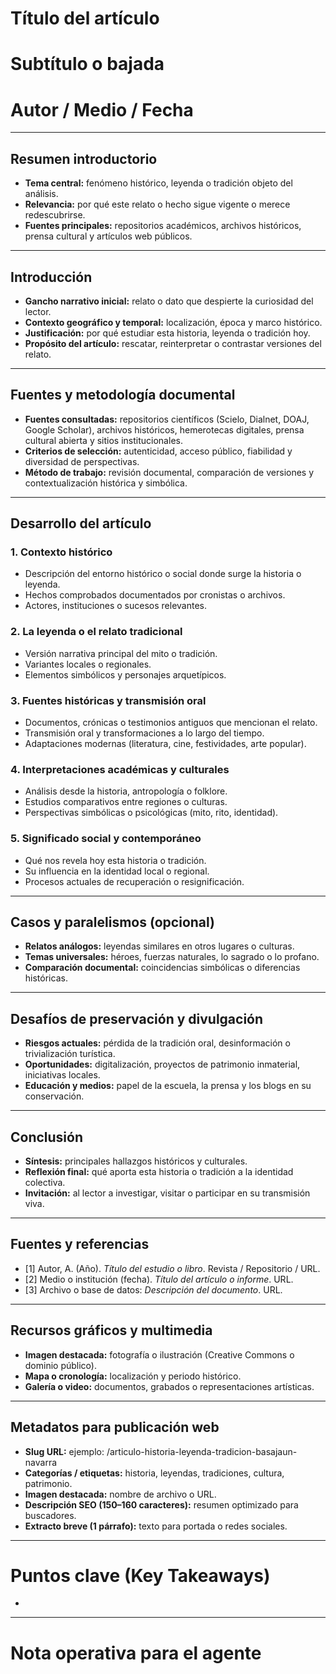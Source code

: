 <!-- ============================================================= -->
<!-- PLANTILLA DE ARTÍCULO DE DIVULGACIÓN: HISTORIA, LEYENDAS Y TRADICIÓN -->
<!-- Lista para publicación web / blog                              -->
<!-- Basada en fuentes abiertas, verificables y tono divulgativo    -->
<!-- ============================================================= -->

# Título del artículo
<!-- Instrucción: Título evocador y preciso (máx. 90 caracteres). Ejemplo: "Entre la historia y el mito: los guardianes del bosque de Irati". -->

# Subtítulo o bajada
<!-- Instrucción: Frase breve que amplíe el título y resuma la tesis o la mirada del artículo. -->

# Autor / Medio / Fecha
<!-- Instrucción: Indicar nombre completo, medio o institución y fecha exacta de publicación. -->

---

## Resumen introductorio
- **Tema central:** fenómeno histórico, leyenda o tradición objeto del análisis.  
- **Relevancia:** por qué este relato o hecho sigue vigente o merece redescubrirse.  
- **Fuentes principales:** repositorios académicos, archivos históricos, prensa cultural y artículos web públicos.  
<!-- Instrucción: Redactar entre 100 y 150 palabras; tono divulgativo e inspirador. -->

---

## Introducción
- **Gancho narrativo inicial:** relato o dato que despierte la curiosidad del lector.  
- **Contexto geográfico y temporal:** localización, época y marco histórico.  
- **Justificación:** por qué estudiar esta historia, leyenda o tradición hoy.  
- **Propósito del artículo:** rescatar, reinterpretar o contrastar versiones del relato.  
<!-- Instrucción: Redactar 3–4 párrafos equilibrando historia, mito y análisis documental. -->

---

## Fuentes y metodología documental
- **Fuentes consultadas:** repositorios científicos (Scielo, Dialnet, DOAJ, Google Scholar), archivos históricos, hemerotecas digitales, prensa cultural abierta y sitios institucionales.  
- **Criterios de selección:** autenticidad, acceso público, fiabilidad y diversidad de perspectivas.  
- **Método de trabajo:** revisión documental, comparación de versiones y contextualización histórica y simbólica.  
<!-- Instrucción: Explicar brevemente cómo se seleccionaron y verificaron las fuentes. -->

---

## Desarrollo del artículo

### 1. Contexto histórico
- Descripción del entorno histórico o social donde surge la historia o leyenda.  
- Hechos comprobados documentados por cronistas o archivos.  
- Actores, instituciones o sucesos relevantes.  
<!-- Instrucción: Exponer con rigor histórico, pero lenguaje comprensible. -->

### 2. La leyenda o el relato tradicional
- Versión narrativa principal del mito o tradición.  
- Variantes locales o regionales.  
- Elementos simbólicos y personajes arquetípicos.  
<!-- Instrucción: Presentar el relato o sus fragmentos, respetando las fuentes y citando origen. -->

### 3. Fuentes históricas y transmisión oral
- Documentos, crónicas o testimonios antiguos que mencionan el relato.  
- Transmisión oral y transformaciones a lo largo del tiempo.  
- Adaptaciones modernas (literatura, cine, festividades, arte popular).  
<!-- Instrucción: Mostrar cómo la historia se ha preservado y mutado culturalmente. -->

### 4. Interpretaciones académicas y culturales
- Análisis desde la historia, antropología o folklore.  
- Estudios comparativos entre regiones o culturas.  
- Perspectivas simbólicas o psicológicas (mito, rito, identidad).  
<!-- Instrucción: Citar investigaciones académicas y contrastarlas con interpretaciones populares. -->

### 5. Significado social y contemporáneo
- Qué nos revela hoy esta historia o tradición.  
- Su influencia en la identidad local o regional.  
- Procesos actuales de recuperación o resignificación.  
<!-- Instrucción: Conectar pasado y presente, mostrando su vigencia cultural. -->

---

## Casos y paralelismos (opcional)
- **Relatos análogos:** leyendas similares en otros lugares o culturas.  
- **Temas universales:** héroes, fuerzas naturales, lo sagrado o lo profano.  
- **Comparación documental:** coincidencias simbólicas o diferencias históricas.  
<!-- Instrucción: Incluir solo si el tema tiene correlatos reconocidos en otras tradiciones. -->

---

## Desafíos de preservación y divulgación
- **Riesgos actuales:** pérdida de la tradición oral, desinformación o trivialización turística.  
- **Oportunidades:** digitalización, proyectos de patrimonio inmaterial, iniciativas locales.  
- **Educación y medios:** papel de la escuela, la prensa y los blogs en su conservación.  
<!-- Instrucción: Destacar la importancia de preservar y difundir la memoria popular. -->

---

## Conclusión
- **Síntesis:** principales hallazgos históricos y culturales.  
- **Reflexión final:** qué aporta esta historia o tradición a la identidad colectiva.  
- **Invitación:** al lector a investigar, visitar o participar en su transmisión viva.  
<!-- Instrucción: Cierre humanista y reflexivo, adecuado para divulgación cultural. -->

---

## Fuentes y referencias
- [1] Autor, A. (Año). *Título del estudio o libro*. Revista / Repositorio / URL.  
- [2] Medio o institución (fecha). *Título del artículo o informe*. URL.  
- [3] Archivo o base de datos: *Descripción del documento*. URL.  
<!-- Instrucción: Citar todas las fuentes abiertas, académicas o institucionales utilizadas. -->

---

## Recursos gráficos y multimedia
- **Imagen destacada:** fotografía o ilustración (Creative Commons o dominio público).  
- **Mapa o cronología:** localización y periodo histórico.  
- **Galería o video:** documentos, grabados o representaciones artísticas.  
<!-- Instrucción: Incluir recursos visuales con autoría y licencia especificadas. -->

---

## Metadatos para publicación web
- **Slug URL:** ejemplo: /articulo-historia-leyenda-tradicion-basajaun-navarra  
- **Categorías / etiquetas:** historia, leyendas, tradiciones, cultura, patrimonio.  
- **Imagen destacada:** nombre de archivo o URL.  
- **Descripción SEO (150–160 caracteres):** resumen optimizado para buscadores.  
- **Extracto breve (1 párrafo):** texto para portada o redes sociales.  
<!-- Instrucción: Completar todos los campos antes de publicar en CMS. -->

---

# Puntos clave (Key Takeaways)
- <!-- Instrucción: Redactar entre 4 y 6 viñetas con los hallazgos o conclusiones más relevantes. -->

---

# Nota operativa para el agente
<!--
1) Utiliza exclusivamente fuentes verificables y abiertas: repositorios académicos, archivos históricos, prensa libre e institucional.
2) Redacta con tono narrativo y analítico, equilibrando historia documentada y mito popular.
3) Evita juicios personales; prioriza precisión y respeto por la tradición.
4) Cita las fuentes en formato coherente, con enlaces activos a textos o documentos.
5) Estructura el texto en bloques claros con subtítulos descriptivos y párrafos breves.
6) Incluye metadatos SEO, extracto y formato Markdown/HTML listos para publicación directa.
-->
